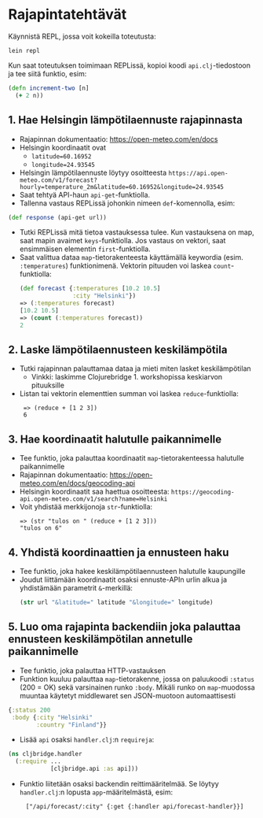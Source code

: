 # Rajapintatehtävät

Käynnistä REPL, jossa voit kokeilla toteutusta:
```
lein repl
```

Kun saat toteutuksen toimimaan REPLissä, kopioi koodi `api.clj`-tiedostoon ja tee siitä funktio, esim:
```clojure
(defn increment-two [n]
  (+ 2 n))
```

## 1. Hae Helsingin lämpötilaennuste rajapinnasta

- Rajapinnan dokumentaatio: https://open-meteo.com/en/docs
- Helsingin koordinaatit ovat
  - `latitude=60.16952`
  - `longitude=24.93545`
- Helsingin lämpötilaennuste löytyy osoitteesta `https://api.open-meteo.com/v1/forecast?hourly=temperature_2m&latitude=60.16952&longitude=24.93545`
- Saat tehtyä API-haun `api-get`-funktiolla.
- Tallenna vastaus REPLissä johonkin nimeen `def`-komennolla, esim:
```clojure
(def response (api-get url))
```
- Tutki REPLissä mitä tietoa vastauksessa tulee. Kun vastauksena on map, saat mapin avaimet `keys`-funktiolla. Jos vastaus on vektori, saat ensimmäisen elementin `first`-funktiolla.
- Saat valittua dataa `map`-tietorakenteesta käyttämällä keywordia (esim. `:temperatures`) funktionimenä. Vektorin pituuden voi laskea `count`-funktiolla:
    ```clojure
    (def forecast {:temperatures [10.2 10.5]
                   :city "Helsinki"})
    => (:temperatures forecast)
    [10.2 10.5]
    => (count (:temperatures forecast))
    2
    ```

## 2. Laske lämpötilaennusteen keskilämpötila

- Tutki rajapinnan palauttamaa dataa ja mieti miten lasket keskilämpötilan
  - Vinkki: laskimme Clojurebridge 1. workshopissa keskiarvon pituuksille 
- Listan tai vektorin elementtien summan voi laskea `reduce`-funktiolla:
   ```
    => (reduce + [1 2 3])
    6
   ```

## 3. Hae koordinaatit halutulle paikannimelle

- Tee funktio, joka palauttaa koordinaatit `map`-tietorakenteessa halutulle paikannimelle
- Rajapinnan dokumentaatio: https://open-meteo.com/en/docs/geocoding-api
- Helsingin koordinaatit saa haettua osoitteesta: `https://geocoding-api.open-meteo.com/v1/search?name=Helsinki`
- Voit yhdistää merkkijonoja `str`-funktiolla:
   ```
   => (str "tulos on " (reduce + [1 2 3]))
   "tulos on 6"
   ```

## 4. Yhdistä koordinaattien ja ennusteen haku

- Tee funktio, joka hakee keskilämpötilaennusteen halutulle kaupungille
- Joudut liittämään koordinaatit osaksi ennuste-APIn urlin alkua ja yhdistämään parametrit `&`-merkillä:
    ```clojure
    (str url "&latitude=" latitude "&longitude=" longitude)
    ```

## 5. Luo oma rajapinta backendiin joka palauttaa ennusteen keskilämpötilan annetulle paikannimelle

- Tee funktio, joka palauttaa HTTP-vastauksen
- Funktion kuuluu palauttaa `map`-tietorakenne, jossa on paluukoodi `:status` (200 = OK) sekä varsinainen runko `:body`. Mikäli runko on `map`-muodossa muuntaa käytetyt middlewaret sen JSON-muotoon automaattisesti
```clojure
{:status 200
 :body {:city "Helsinki"
        :country "Finland"}}
```
- Lisää `api` osaksi `handler.clj`:n `requireja`:
```clojure
(ns cljbridge.handler
  (:require ...
            [cljbridge.api :as api]))
```
- Funktio liitetään osaksi backendin reittimääritelmää. Se löytyy `handler.clj`:n lopusta `app`-määritelmästä, esim:
```
     ["/api/forecast/:city" {:get {:handler api/forecast-handler}}]
```
